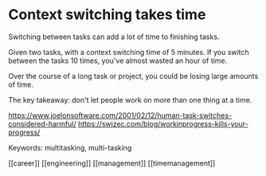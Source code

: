 # Context switching takes time

Switching between tasks can add a lot of time to finishing tasks.

Given two tasks, with a context switching time of 5 minutes. If you switch between the tasks 10 times, you've almost wasted an hour of time.

Over the course of a long task or project, you could be losing large amounts of time.

The key takeaway: don't let people work on more than one thing at a time.

https://www.joelonsoftware.com/2001/02/12/human-task-switches-considered-harmful/
https://swizec.com/blog/workinprogress-kills-your-progress/

Keywords: multitasking, multi-tasking

[[career]]
[[engineering]]
[[management]]
[[timemanagement]]